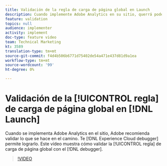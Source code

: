 ```yaml
---
title: Validación de la regla de carga de página global en Launch
description: Cuando implemente Adobe Analytics en su sitio, querrá poder validar lo que está haciendo en el camino. ¡El depurador Experience Cloud al rescate! Este vídeo muestra cómo validar la regla de carga de página global con el depurador.
feature: validation
topics: null
audience: implementer
activity: implement
doc-type: feature video
team: Technical Marketing
kt: 3589
translation-type: tm+mt
source-git-commit: f4d4b506b6771d75402de54a471e437d81d9a1ea
workflow-type: tm+mt
source-wordcount: '99'
ht-degree: 0%

---
```



# Validación de la [!UICONTROL regla] de carga de página global en [!DNL Launch]

Cuando se implementa Adobe Analytics en el sitio, Adobe recomienda validar lo que se hace en el camino. Te [!DNL Experience Cloud debugger] permite lograrlo. Este vídeo muestra cómo validar la [!UICONTROL regla] de carga de página global con el [!DNL debugger].

>[!VIDEO](https://video.tv.adobe.com/v/28776/?quality=12)
